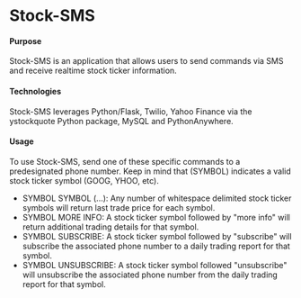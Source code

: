 # Stock-SMS

#### Purpose

Stock-SMS is an application that allows users to send commands via SMS and receive realtime stock ticker information.


#### Technologies

Stock-SMS leverages Python/Flask, Twilio, Yahoo Finance via the ystockquote Python package, MySQL and PythonAnywhere.

#### Usage

To use Stock-SMS, send one of these specific commands to a predesignated phone number. Keep in mind that (SYMBOL) indicates a valid stock ticker symbol (GOOG, YHOO, etc).

- SYMBOL SYMBOL (...): Any number of whitespace delimited stock ticker symbols will return last trade price for each symbol.
- SYMBOL MORE INFO: A stock ticker symbol followed by "more info" will return additional trading details for that symbol.
- SYMBOL SUBSCRIBE: A stock ticker symbol followed by "subscribe" will subscribe the associated phone number to a daily trading report for that symbol.
- SYMBOL UNSUBSCRIBE: A stock ticker symbol followed "unsubscribe" will unsubscribe the associated phone number from the daily trading report for that symbol.
